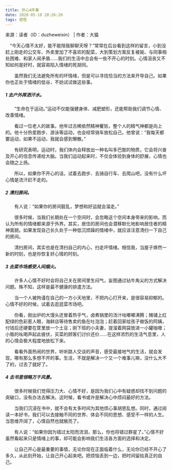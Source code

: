 ```yaml
---
title: 开心4件事
date: 2020-05-18 20:26:20
tags: 感悟
---
```

来源：读者（ID：duzheweixin） | 作者：大猫 

　“今天心情不太好，能不能陪我聊聊天呀？”常常在后台看到这样的留言，小到没赶上刚走的公交车、外卖里加了不喜欢的配菜，大到策划方案反复被毙、与同事相处困难、和家人闹矛盾……我们的生活中总会有一些不开心的时刻。心情沮丧又不知如何是好时，就容易陷入情绪的死胡同。

　　虽然我们无法避免所有的坏情绪，但是可以寻找恰当的方法来开导自己。如果你也正处于情绪的低谷，不妨试试做这些事。

##### 1 去户外挥洒汗水。

　　“生命在于运动。”运动不仅能强健身体、减肥塑形，还能帮助我们调节心情、改善情绪。

　　看过一位老人的故事。他年过古稀依然精神矍铄，整个人的精气神都是向上的。他十分热爱跑步、游泳等运动，也会经常骑车放松自己。他曾说：“我每天都要运动，如果不运动，我就会感到懒散。”

　　有研究表明，运动时，我们体内会释放出一种名叫多巴胺的物质，它会将兴奋及开心的信息传递给大脑。当我们运动起来时，不仅会体验到身体的舒展，心情也会随之上扬。

　　所以，如果你不开心的话，试着去跑步、去骑自行车、去爬山吧，没有什么坏心情是流汗赶不走的。

##### 2 清扫房间。

　　有人说：“如果你的房间脏乱，梦想和好运就会溜走。”

　　很多时候，当我们长期处在一个空间时，会忽略这个空间本身带来的影响，而认为所有的情绪都来源于外界。其实，居住的房间也会潜移默化地影响居住者的精神面貌。如果发现自己长久处于一种低沉烦躁的情绪中，就应该注意清扫一下自己的房间。

　　清扫房间，其实也是在清扫自己的内心，扫走坏情绪。相信我，当屋子焕然一新的时刻，也是你恢复好心情的时刻。

##### 3 去菜市场感受人间烟火。

　　许多人心情不好时会将自己关在房间里生闷气，妄图通过钻牛角尖的方式解决问题。殊不知，这样是最不健康的排遣方法。

　　当一个人被拘谨在自己的一方小天地里，不把内心打开来，是很容易抑郁的。心情不好的时候，试着去逛逛菜市场吧。

　　你看，刚出炉的大馒头还冒着热乎气，卤煮锅里的汤汁咕嘟嘟沸腾；摊铺上红配绿的色彩惹人眼，海鲜店等待售卖的鱼在吐泡泡；赶着回家给孩子做饭的阿姨，付钱后还硬要在筐里放一个土豆；刚下班的小夫妻，提溜着网袋放进一小罐咖喱；小贩的吆喝声起此彼伏，买菜的顾客们讨价还价……在这样浓烈的生活气息里，人的心情会极大程度地放松下来。

　　看看外面热闹的世界，听听路人交谈的声音，感受最接地气的生活，就会发现，哪有那么多想不开的事。生活，不就是解决一个又一个难事儿嘛，没什么大不了的，过去了就好了。

##### 4 去书里领略万千风景。

　　很多时候我们觉得压力大、心情不好，是因为我们心中有疑惑却找不到问题的突破口，没有办法去解决。这时候，看书或许是解决心中烦闷最好的方法。

　　当我们沉浸在书中，就不会有太多时间为其他烦心事胡思乱想。同时，通过阅读一本好书，我们可以去接触不同的世界、体会不同的思想、感受不一样的人生。当思维开阔了，心情自然也就敞亮了。

　　有人说：“如果你因为错过太阳而流泪，那么，你也将错过群星了。”心情不好虽然看起来只是情绪上的事，却可能会影响我们生活各方面的选择和决定。

　　让自己开心是最重要的事情，无论你现在正面临着什么，无论你已经不开心了多久，从此刻开始，让自己开心起来吧。把烦恼丢到一边，把时间留给真正的自己。